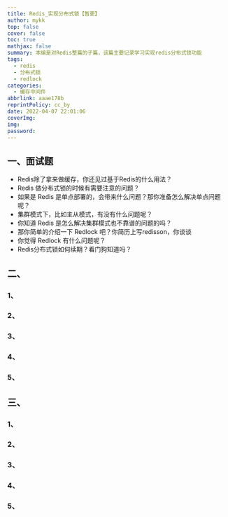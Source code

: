 ```yaml
---
title: Redis_实现分布式锁【暂更】
author: mykk
top: false
cover: false
toc: true
mathjax: false
summary: 本编是对Redis整篇的子篇，该篇主要记录学习实现redis分布式锁功能
tags:
  - redis
  - 分布式锁
  - redlock
categories:
  - 缓存中间件
abbrlink: aaae178b
reprintPolicy: cc_by
date: 2022-04-07 22:01:06
coverImg:
img:
password:
---
```




## 一、面试题



- Redis除了拿来做缓存，你还见过基于Redis的什么用法？
- Redis 做分布式锁的时候有需要注意的问题？
- 如果是 Redis 是单点部署的，会带来什么问题？那你准备怎么解决单点问题呢？
- 集群模式下，比如主从模式，有没有什么问题呢？
- 你知道 Redis 是怎么解决集群模式也不靠谱的问题的吗？
- 那你简单的介绍一下 Redlock 吧？你简历上写redisson，你谈谈
- 你觉得 Redlock 有什么问题呢？
- Redis分布式锁如何续期？看门狗知道吗？





## 二、

### 1、

### 2、

### 3、

### 4、

### 5、



## 三、

### 1、

### 2、

### 3、

### 4、

### 5、

